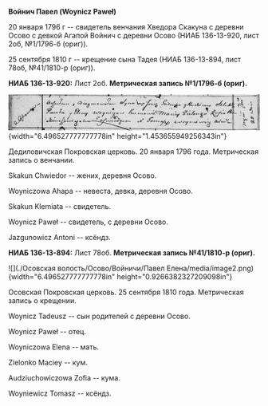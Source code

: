 **Войнич Павел (Woynicz Paweł)**

20 января 1796 г -- свидетель венчания Хведора Скакуна с деревни Осово с
девкой Агапой Войнич с деревни Осово (НИАБ 136-13-920, лист 2об,
№1/1796-б (ориг)).

25 сентября 1810 г -- крещение сына Тадея (НИАБ 136-13-894, лист 78об,
№41/1810-р (ориг)).

**НИАБ 136-13-920:** Лист 2об. **Метрическая запись №1/1796-б (ориг).**

![](./media/e77c91df527e22357a3fdee8bed680aa49075c2e.png){width="6.496527777777778in"
height="1.453655949256343in"}

Дедиловичская Покровская церковь. 20 января 1796 года. Метрическая
запись о венчании.

Skakun Chwiedor -- жених, деревня Осовo.

Woyniczowa Ahapa -- невеста, девка, деревня Осовo.

Skakun Klemiata -- свидетель.

Woynicz Paweł -- свидетель, с деревни Осово.

Jazgunowicz Antoni -- ксёндз.

**НИАБ 136-13-894:** Лист 78об. **Метрическая запись №41/1810-р
(ориг).**

![](./Осовская волость/Осово/Войничи/Павел Елена/media/image2.png){width="6.496527777777778in"
height="0.9266382327209098in"}

Осовская Покровская церковь. 25 сентября 1810 года. Метрическая запись о
крещении.

Woynicz Tadeusz -- сын родителей с деревни Осовo.

Woynicz Paweł -- отец.

Woyniczowa Elena -- мать.

Zielonko Maciey -- кум.

Audziuchowiczowa Zofia -- кума.

Woyniewicz Tomasz -- ксёндз.
